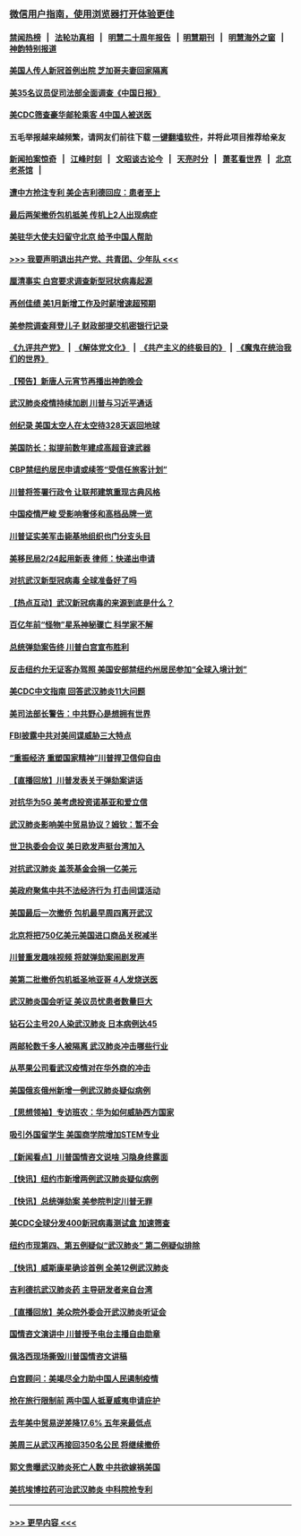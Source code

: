 ### [微信用户指南，使用浏览器打开体验更佳](https://github.com/gfw-breaker/banned-news1/blob/master/indexes/wechat-guide.md?t=0)
#### [禁闻热榜](热点新闻.md?t=0)  &nbsp;&nbsp;|&nbsp;&nbsp; [法轮功真相](https://github.com/gfw-breaker/truth/blob/master/README.md?t=0) &nbsp;&nbsp;|&nbsp;&nbsp; [明慧二十周年报告](https://github.com/gfw-breaker/mh-reports/blob/master/README.md?t=0) &nbsp;&nbsp;|&nbsp;&nbsp;[明慧期刊](https://github.com/gfw-breaker/mh-qikan) &nbsp;&nbsp;|&nbsp;&nbsp; [明慧海外之窗](https://github.com/gfw-breaker/mh-news/blob/master/README.md?t=0) &nbsp;&nbsp;|&nbsp;&nbsp; [神韵特别报道](https://github.com/gfw-breaker/mh-news/blob/master/shenyun.md?t=0)
#### [美国人传人新冠首例出院 芝加哥夫妻回家隔离](../pages/nsc412/n11852452.md?t=02080455) 
#### [美35名议员促司法部全面调查《中国日报》](../pages/nsc412/n11852435.md?t=02080455) 
#### [美CDC筛查豪华邮轮乘客 4中国人被送医](../pages/nsc412/n11852085.md?t=02080455) 
#### 五毛举报越来越频繁，请网友们前往下载 [一键翻墙软件](https://github.com/gfw-breaker/ssr-accounts)，并将此项目推荐给亲友
#### [新闻拍案惊奇](https://github.com/gfw-breaker/banned-news1/blob/master/pages/link4.md) &nbsp;&nbsp;|&nbsp;&nbsp; [江峰时刻](https://github.com/gfw-breaker/banned-news1/blob/master/pages/link4.md) &nbsp;&nbsp;|&nbsp;&nbsp; [文昭谈古论今](https://github.com/gfw-breaker/banned-news1/blob/master/pages/link4.md) &nbsp;&nbsp;|&nbsp;&nbsp; [天亮时分](https://github.com/gfw-breaker/banned-news1/blob/master/pages/link4.md) &nbsp;&nbsp;|&nbsp;&nbsp; [萧茗看世界](https://github.com/gfw-breaker/banned-news1/blob/master/pages/link4.md) &nbsp;&nbsp;|&nbsp;&nbsp; [北京老茶馆](https://github.com/gfw-breaker/banned-news1/blob/master/pages/link4.md) &nbsp;&nbsp;|&nbsp;&nbsp; 
#### [遭中方抢注专利 美企吉利德回应：患者至上](../pages/nsc412/n11852037.md?t=02080455) 
#### [最后两架撤侨包机抵美 传机上2人出现病症](../pages/nsc412/n11852173.md?t=02080455) 
#### [美驻华大使夫妇留守北京 给予中国人帮助](../pages/nsc412/n11852165.md?t=02080455) 
#### [>>> 我要声明退出共产党、共青团、少年队 <<<](https://github.com/begood0513/goodnews/blob/master/quit/letter.md) 
#### [厘清事实 白宫要求调查新型冠状病毒起源](../pages/nsc412/n11852106.md?t=02080455) 
#### [再创佳绩 美1月新增工作及时薪增速超预期](../pages/nsc412/n11852174.md?t=02080455) 
#### [美参院调查拜登儿子 财政部提交机密银行记录](../pages/nsc412/n11851808.md?t=02080455) 
#### [《九评共产党》](https://github.com/begood0513/9ping.md/blob/master/README.md) &nbsp;|&nbsp; [《解体党文化》](../../../../jtdwh.md/blob/master/README.md)  &nbsp;|&nbsp; [《共产主义的终极目的》](../../../../gczydzjmd.md/blob/master/README.md) &nbsp;|&nbsp; [《魔鬼在统治我们的世界》](../../../../mgztzwmdsj.md/blob/master/README.md) 
#### [【预告】新唐人元宵节再播出神韵晚会](../pages/nsc412/n11843192.md?t=02080455) 
#### [武汉肺炎疫情持续加剧 川普与习近平通话](../pages/nsc412/n11851613.md?t=02080455) 
#### [创纪录 美国太空人在太空待328天返回地球](../pages/nsc412/n11851266.md?t=02080455) 
#### [美国防长：拟提前数年建成高超音速武器](../pages/nsc412/n11850959.md?t=02080455) 
#### [CBP禁纽约居民申请或续签“受信任旅客计划”](../pages/nsc412/n11850857.md?t=02080455) 
#### [川普将签署行政令 让联邦建筑重现古典风格](../pages/nsc412/n11850654.md?t=02080455) 
#### [中国疫情严峻 受影响奢侈和高档品牌一览](../pages/nsc412/n11850319.md?t=02080455) 
#### [川普证实美军击毙基地组织也门分支头目](../pages/nsc412/n11850383.md?t=02080455) 
#### [美移民局2/24起用新表 律师：快递出申请](../pages/nsc412/n11848220.md?t=02080455) 
#### [对抗武汉新型冠病毒 全球准备好了吗](../pages/nsc412/n11850142.md?t=02080455) 
#### [【热点互动】武汉新冠病毒的来源到底是什么？](../pages/nsc412/n11849749.md?t=02080455) 
#### [百亿年前“怪物”星系神秘骤亡 科学家不解](../pages/nsc412/n11849863.md?t=02080455) 
#### [总统弹劾案告终 川普白宫宣布胜利](../pages/nsc412/n11849985.md?t=02080455) 
#### [反击纽约允无证客办驾照  美国安部禁纽约州居民参加“全球入境计划”](../pages/nsc412/n11849828.md?t=02080455) 
#### [美CDC中文指南 回答武汉肺炎11大问题](../pages/nsc412/n11849703.md?t=02080455) 
#### [美司法部长警告：中共野心是想拥有世界](../pages/nsc412/n11849769.md?t=02080455) 
#### [FBI披露中共对美间谍威胁三大特点](../pages/nsc412/n11849700.md?t=02080455) 
#### [“重振经济 重塑国家精神”川普捍卫信仰自由](../pages/nsc412/n11849641.md?t=02080455) 
#### [【直播回放】川普发表关于弹劾案讲话](../pages/nsc412/n11849472.md?t=02080455) 
#### [对抗华为5G 美考虑投资诺基亚和爱立信](../pages/nsc412/n11849510.md?t=02080455) 
#### [武汉肺炎影响美中贸易协议？姆钦：暂不会](../pages/nsc412/n11849497.md?t=02080455) 
#### [世卫执委会会议 美日欧发声挺台湾加入](../pages/nsc412/n11849433.md?t=02080455) 
#### [对抗武汉肺炎 盖茨基金会捐一亿美元](../pages/nsc412/n11848953.md?t=02080455) 
#### [美政府聚焦中共不法经济行为 打击间谍活动](../pages/nsc412/n11849322.md?t=02080455) 
#### [美国最后一次撤侨 包机最早周四离开武汉](../pages/nsc412/n11849395.md?t=02080455) 
#### [北京将把750亿美元美国进口商品关税减半](../pages/nsc412/n11848896.md?t=02080455) 
#### [川普重发趣味视频 将就弹劾案闹剧发声](../pages/nsc412/n11848715.md?t=02080455) 
#### [美第二批撤侨包机抵圣地亚哥 4人发烧送医](../pages/nsc412/n11847923.md?t=02080455) 
#### [武汉肺炎国会听证 美议员忧患者数量巨大](../pages/nsc412/n11844851.md?t=02080455) 
#### [钻石公主号20人染武汉肺炎 日本病例达45](../pages/nsc412/n11847823.md?t=02080455) 
#### [两邮轮数千多人被隔离 武汉肺炎冲击哪些行业](../pages/nsc412/n11847456.md?t=02080455) 
#### [从苹果公司看武汉疫情对在华外商的冲击](../pages/nsc412/n11847586.md?t=02080455) 
#### [美国俄亥俄州新增一例武汉肺炎疑似病例](../pages/nsc412/n11847714.md?t=02080455) 
#### [【思想领袖】专访班农：华为如何威胁西方国家](../pages/nsc412/n11847306.md?t=02080455) 
#### [吸引外国留学生 美国商学院增加STEM专业](../pages/nsc412/n11847417.md?t=02080455) 
#### [【新闻看点】川普国情咨文说啥 习隐身终露面](../pages/nsc412/n11847016.md?t=02080455) 
#### [【快讯】纽约市新增两例武汉肺炎疑似病例](../pages/nsc412/n11847250.md?t=02080455) 
#### [【快讯】总统弹劾案 美参院判定川普无罪](../pages/nsc412/n11847316.md?t=02080455) 
#### [美CDC全球分发400新冠病毒测试盒 加速筛查](../pages/nsc412/n11847260.md?t=02080455) 
#### [纽约市现第四、第五例疑似“武汉肺炎”   第二例疑似排除](../pages/nsc412/n11847332.md?t=02080455) 
#### [【快讯】威斯康星确诊首例 全美12例武汉肺炎](../pages/nsc412/n11847162.md?t=02080455) 
#### [吉利德抗武汉肺炎药 主导研发者来自台湾](../pages/nsc412/n11847064.md?t=02080455) 
#### [【直播回放】美众院外委会开武汉肺炎听证会](../pages/nsc412/n11846727.md?t=02080455) 
#### [国情咨文演讲中 川普授予电台主播自由勋章](../pages/nsc412/n11846815.md?t=02080455) 
#### [佩洛西现场撕毁川普国情咨文讲稿](../pages/nsc412/n11846724.md?t=02080455) 
#### [白宫顾问：美竭尽全力助中国人民遏制疫情](../pages/nsc412/n11846756.md?t=02080455) 
#### [抢在旅行限制前 两中国人抵夏威夷申请庇护](../pages/nsc412/n11846866.md?t=02080455) 
#### [去年美中贸易逆差降17.6% 五年来最低点](../pages/nsc412/n11846755.md?t=02080455) 
#### [美周三从武汉再接回350名公民 将继续撤侨](../pages/nsc412/n11846705.md?t=02080455) 
#### [郭文贵曝武汉肺炎死亡人数 中共欲嫁祸美国](../pages/nsc412/n11846240.md?t=02080455) 
#### [美抗埃博拉药可治武汉肺炎 中科院抢专利](../pages/nsc412/n11846409.md?t=02080455) 

----
#### [ >>> 更早内容 <<< ](../indexes/nsc412-earlier.md)

